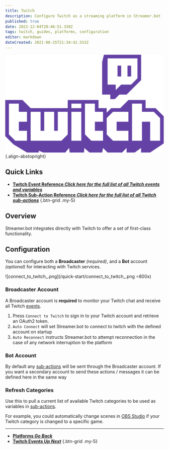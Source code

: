 ```yaml
---
title: Twitch
description: Configure Twitch as a streaming platform in Streamer.bot
published: true
date: 2022-12-04T20:46:51.338Z
tags: twitch, guides, platforms, configuration
editor: markdown
dateCreated: 2021-08-25T21:34:42.553Z
---
```


![twitch-logo.png](/logos/twitch-logo.png){.align-abstopright}

## Quick Links
- [<i class="mdi mdi-creation text--twitch"></i> **Twitch Event Reference *Click here for the full list of all Twitch events and variables***](/en/Platforms/Twitch/Events)
- [<i class="mdi mdi-lightning-bolt-outline text--twitch"></i> **Twitch Sub-Action Reference *Click here for the full list of all Twitch sub-actions***](/en/Sub-Actions/Twitch)
{.btn-grid .my-5}

## Overview
Streamer.bot integrates directly with Twitch to offer a set of first-class functionality.

## Configuration
You can configure both a **Broadcaster** *(required)*, and a **Bot** account *(optional)* for interacting with Twitch services.

![connect_to_twitch_.png](/quick-start/connect_to_twitch_.png =800x)

### Broadcaster Account
A Broadcaster account is **required** to monitor your Twitch chat and receive all Twitch [events](/en/Platforms/Twitch/Events).

1. Press `Connect to Twitch` to sign in to your Twitch account and retrieve an OAuth2 token.
2. `Auto Connect` will set Streamer.bot to connect to twitch with the defined account on startup
3. `Auto Reconnect` instructs Streamer.bot to attempt reconnection in the case of any network interruption to the platform


### Bot Account
By default any [sub-actions](/Sub-Actions#main) will be sent through the Broadcaster account. If you want a secondary account to send these actions / messages it can be defined here in the same way


### Refresh Categories
Use this to pull a current list of available Twitch categories to be used as variables in [sub-actions](/Sub-Actions).

For example, you could automatically change scenes in [OBS Studio](/en/Broadcasters/OBS) if your Twitch category is changed to a specific game.

---

- [<i class="mdi mdi-chevron-left"></i>**Platforms *Go Back***](/en/Platforms)
- [<i class="mdi mdi-twitch text--twitch"></i>**Twitch Events *Up Next***](/en/Platforms/Twitch/Events)
{.btn-grid .my-5}